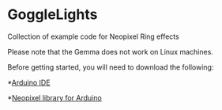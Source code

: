 GoggleLights
============

Collection of example code for Neopixel Ring effects

Please note that the Gemma does not work on Linux machines. 

Before getting started, you will need to download the following:

*[Arduino IDE](http://arduino.cc/en/Main/Software)

*[Neopixel library for Arduino](https://github.com/adafruit/Adafruit_NeoPixel/archive/master.zip)




